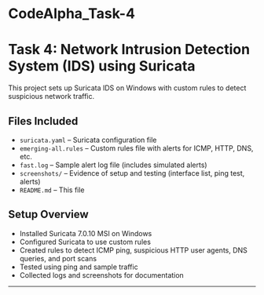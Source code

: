 # CodeAlpha_Task-4
# Task 4: Network Intrusion Detection System (IDS) using Suricata

This project sets up Suricata IDS on Windows with custom rules to detect suspicious network traffic.

## Files Included
- `suricata.yaml` – Suricata configuration file
- `emerging-all.rules` – Custom rules file with alerts for ICMP, HTTP, DNS, etc.
- `fast.log` – Sample alert log file (includes simulated alerts)
- `screenshots/` – Evidence of setup and testing (interface list, ping test, alerts)
- `README.md` – This file

## Setup Overview
- Installed Suricata 7.0.10 MSI on Windows
- Configured Suricata to use custom rules
- Created rules to detect ICMP ping, suspicious HTTP user agents, DNS queries, and port scans
- Tested using ping and sample traffic
- Collected logs and screenshots for documentation

---
